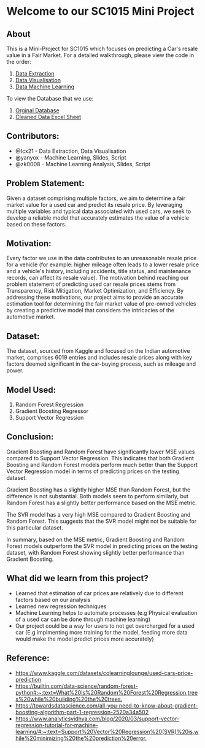 # Welcome to our SC1015 Mini Project

## About
This is a Mini-Project for SC1015 which focuses on predicting a Car's resale value in a Fair Market. For a detailed walkthrough, please view the code in the order: 
1. [Data Extraction](https://github.com/Icx21/SC1015/blob/main/data_extraction.ipynb)
2. [Data Visualisation](https://github.com/Icx21/SC1015/blob/main/data_visualization.ipynb)
3. [Data Machine Learning](https://github.com/Icx21/SC1015/blob/main/data_machinelearning.ipynb)

To view the Database that we use:
1. [Orginal Database](https://github.com/Icx21/SC1015/tree/main/Cars)
2. [Cleaned Data Excel Sheet](https://github.com/Icx21/SC1015/blob/main/cleaned_data.csv)


## Contributors:
- @Icx21 - Data Extraction, Data Visualisation
- @yanyox - Machine  Learning, Slides, Script
- @zk0008 - Machine Learning Analysis, Slides, Script

## Problem Statement:
Given a dataset comprising multiple factors, we aim to determine a fair market value for a used car and predict its resale price. By leveraging multiple variables and typical data associated with used cars, we seek to develop a reliable model that accurately estimates the value of a vehicle based on these factors.

## Motivation:
Every factor we use in the data contributes to an unreasonable resale price for a vehicle (for example: higher mileage often leads to a lower resale price and a vehicle's history, including accidents, title status, and maintenance records, can affect its resale value).
The motivation behind reaching our problem statement of predicting used car resale prices stems from Transparency, Risk Mitigation, Market Optimization, and Efficiency.
By addressing these motivations, our project aims to provide an accurate estimation tool for determining the fair market value of pre-owned vehicles by creating a predictive model that considers the intricacies of the automotive market. 

## Dataset:
The dataset, sourced from Kaggle and focused on the Indian automotive market, comprises 6019 entries and includes resale prices along with key factors deemed significant in the car-buying process, such as mileage and power.

## Model Used: 
1. Random Forest Regression
2. Gradient Boosting Regressor
3. Support Vector Regression
   
## Conclusion: 
Gradient Boosting and Random Forest have significantly lower MSE values compared to Support Vector Regression. This indicates that both Gradient Boosting and Random Forest models perform much better than the Support Vector Regression model in terms of predicting prices on the testing dataset.

Gradient Boosting has a slightly higher MSE than Random Forest, but the difference is not substantial. Both models seem to perform similarly, but Random Forest has a slightly better performance based on the MSE metric.

The SVR model has a very high MSE compared to Gradient Boosting and Random Forest. This suggests that the SVR model might not be suitable for this particular dataset.

In summary, based on the MSE metric, Gradient Boosting and Random Forest models outperform the SVR model in predicting prices on the testing dataset, with Random Forest showing slightly better performance than Gradient Boosting.

## What did we learn from this project? 

- Learned that estimation of car prices are relatively due to different factors based on our analysis
- Learned new regression techniques
- Machine Learning helps to automate processes (e.g Physical evaluation of a used car can be done through machine learning)
- Our project could be a way for users to not get overcharged for a used car (E.g implmenting more training for the model, feeding more data would make the model predict prices more accurately)

## Reference: 
- <https://www.kaggle.com/datasets/colearninglounge/used-cars-price-prediction>
- <https://builtin.com/data-science/random-forest-python#:~:text=What%20Is%20Random%20Forest%20Regression,trees%20while%20building%20the%20trees.>
- <https://towardsdatascience.com/all-you-need-to-know-about-gradient-boosting-algorithm-part-1-regression-2520a34a502>
- <https://www.analyticsvidhya.com/blog/2020/03/support-vector-regression-tutorial-for-machine-learning/#:~:text=Support%20Vector%20Regression%20(SVR)%20is,while%20minimizing%20the%20prediction%20error.>
